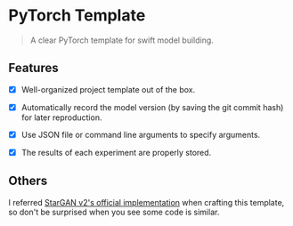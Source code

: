 # PyTorch Template
> A clear PyTorch template for swift model building.

## Features
+ [x] Well-organized project template out of the box.
+ [x] Automatically record the model version (by saving the git commit hash) for later reproduction.
+ [x] Use JSON file or command line arguments to specify arguments.
+ [x] The results of each experiment are properly stored.


## Others
I referred [StarGAN v2's official implementation](https://github.com/clovaai/stargan-v2) when crafting this template, 
so don't be surprised when you see some code is similar.